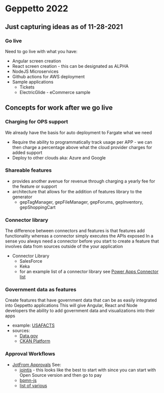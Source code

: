 # Geppetto 2022

## Just capturing ideas as of 11-28-2021

### Go live

Need to go live with what you have:

- Angular screen creation
- React screen creation - this can be designated as ALPHA
- NodeJS Microservices
- Github actions for AWS deployment
- Sample applications
  - Tickets
  - ElectricGlide - eCommerce sample

## Concepts for work after we go live

### Charging for OPS support

We already have the basis for auto deployment to Fargate what we need

- Require the ability to programmatically track usage per APP - we can then charge a percentage above what the cloud provider charges for added support
- Deploy to other clouds aka:  Azure and Google

### Shareable features

- provides another avenue for revenue through charging a yearly fee for the feature or support
- architecture that allows for the addition of features library to the generator
  - gepTagManager, gepFileManager, gepForums, gepInventory, gepShoppingCart

### Connector library

 The difference  between connectors and features is that features add functionality whereas a connector simply executes the APIs exposed
 In a sense you always need a connector before you start to create a feature that involves data from sources outside of the your application

- Connector Library
  - SalesForce
  - Keka
  - for an example list of a connector library see [Power Apps Connector list](https://docs.microsoft.com/en-us/connectors/connector-reference/)


### Government data as features

Create features that have government data that can be as easily integrated  into Geppetto applications
This will give Angular, React and Node developers the ability to add government data and visualizations into their apps

- example: [USAFACTS](https://usafacts.org/)
- sources:
  - [Data.gov](https://www.data.gov/developers/apis)
  - [CKAN Platform](https://ckan.org/)

### Approval Workflows

- [JotFrom Approvals](https://www.jotform.com/help/432-a-general-approach-on-building-an-approval-process-workflow/)
See:
  - [jointjs](https://www.jointjs.com/) - this looks like the best to start with since you can start with Open Source version and then go to pay 
  - [bpmn-js](https://www.npmjs.com/package/bpmn-js)
  - [list of various](https://medium.com/@ramkumariyer/workflow-making-software-in-javascript-html5-for-angular-developers-cbf87b2a0538)